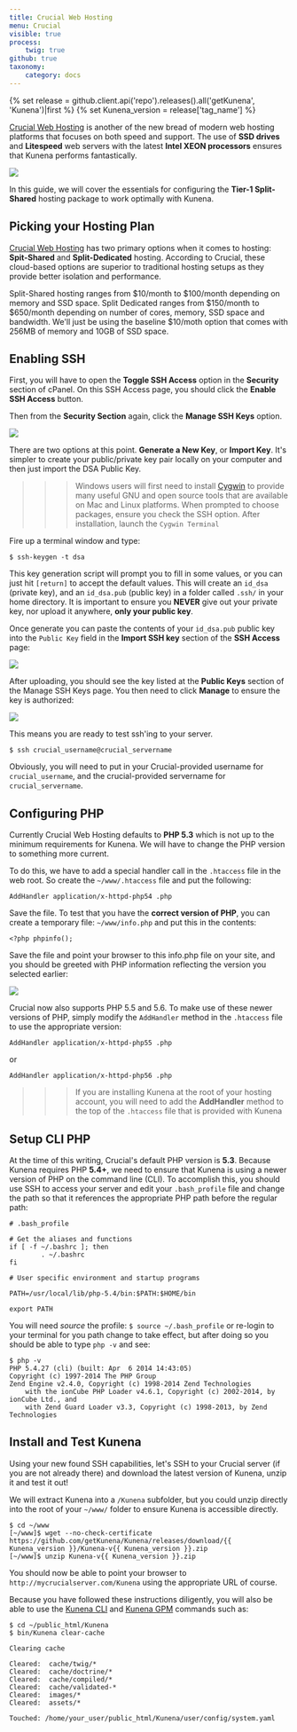 ```yaml
---
title: Crucial Web Hosting
menu: Crucial
visible: true
process:
    twig: true
github: true
taxonomy:
    category: docs
---
```

{% set release = github.client.api('repo').releases().all('getKunena', 'Kunena')|first %}
{% set Kunena_version = release['tag_name'] %}

[Crucial Web Hosting](http://www.crucialwebhost.com/promo/1421086/) is another of the new bread of modern web hosting platforms that focuses on both speed and support.  The use of **SSD drives** and **Litespeed** web servers with the latest **Intel XEON processors** ensures that Kunena performs fantastically.

![](crucial.png)

In this guide, we will cover the essentials for configuring the **Tier-1 Split-Shared** hosting package to work optimally with Kunena.

## Picking your Hosting Plan

[Crucial Web Hosting](http://www.crucialwebhost.com/promo/1421086/) has two primary options when it comes to hosting: **Spit-Shared** and **Split-Dedicated** hosting.  According to Crucial, these cloud-based options are superior to traditional hosting setups as they provide better isolation and performance.

Split-Shared hosting ranges from $10/month to $100/month depending on memory and SSD space.  Split Dedicated ranges from $150/month to $650/month depending on number of cores, memory, SSD space and bandwidth.  We'll just be using the baseline $10/moth option that comes with 256MB of memory and 10GB of SSD space.

## Enabling SSH

First, you will have to open the **Toggle SSH Access** option in the **Security** section of cPanel. On this SSH Access page, you should click the **Enable SSH Access** button.

Then from the **Security Section** again, click the **Manage SSH Keys** option.

![](manage-ssh-keys.png)

There are two options at this point.  **Generate a New Key**, or **Import Key**. It's simpler to create your public/private key pair locally on your computer and then just import the DSA Public Key.

>>> Windows users will first need to install [Cygwin](https://www.cygwin.com/) to provide many useful GNU and open source tools that are available on Mac and Linux platforms. When prompted to choose packages, ensure you check the SSH option. After installation, launch the `Cygwin Terminal`

Fire up a terminal window and type:

```
$ ssh-keygen -t dsa
```

This key generation script will prompt you to fill in some values, or you can just hit `[return]` to accept the default values.  This will create an `id_dsa` (private key), and an `id_dsa.pub` (public key) in a folder called `.ssh/` in your home directory. It is important to ensure you **NEVER** give out your private key, nor upload it anywhere, **only your public key**.

Once generate you can paste the contents of your `id_dsa.pub` public key into the `Public Key` field in the **Import SSH key** section of the **SSH Access** page:

![](ssh-public-key.png)

After uploading, you should see the key listed at the **Public Keys** section of the Manage SSH Keys page.  You then need to click **Manage** to ensure the key is authorized:

![](authorized-keys.png)

This means you are ready to test ssh'ing to your server.

```
$ ssh crucial_username@crucial_servername
```

Obviously, you will need to put in your Crucial-provided username for `crucial_username`, and the crucial-provided servername for `crucial_servername`.

## Configuring PHP

Currently Crucial Web Hosting defaults to **PHP 5.3** which is not up to the minimum requirements for Kunena.  We will have to change the PHP version to something more current.

To do this, we have to add a special handler call in the `.htaccess` file in the web root.  So create the `~/www/.htaccess` file and put the following:

```
AddHandler application/x-httpd-php54 .php
```

Save the file. To test that you have the **correct version of PHP**, you can create a temporary file: `~/www/info.php` and put this in the contents:

```
<?php phpinfo();
```

Save the file and point your browser to this info.php file on your site, and you should be greeted with PHP information reflecting the version you selected earlier:

![](php-info.png)



Crucial now also supports PHP 5.5 and 5.6.  To make use of these newer versions of PHP, simply modify the `AddHandler` method in the `.htaccess` file to use the appropriate version:

```
AddHandler application/x-httpd-php55 .php
```

or

```
AddHandler application/x-httpd-php56 .php
```

>>> If you are installing Kunena at the root of your hosting account, you will need to add the **AddHandler** method to the top of the `.htaccess` file that is provided with Kunena

## Setup CLI PHP

At the time of this writing, Crucial's default PHP version is **5.3**.  Because Kunena requires PHP **5.4+**, we need to ensure that Kunena is using a newer version of PHP on the command line (CLI).  To accomplish this, you should use SSH to access your server and edit your `.bash_profile` file and change the path so that it references the appropriate PHP path before the regular path:

```
# .bash_profile

# Get the aliases and functions
if [ -f ~/.bashrc ]; then
        . ~/.bashrc
fi

# User specific environment and startup programs

PATH=/usr/local/lib/php-5.4/bin:$PATH:$HOME/bin

export PATH
```

You will need _source_ the profile: `$ source ~/.bash_profile` or re-login to your terminal for you path change to take effect, but after doing so you should be able to type `php -v` and see:

```
$ php -v
PHP 5.4.27 (cli) (built: Apr  6 2014 14:43:05)
Copyright (c) 1997-2014 The PHP Group
Zend Engine v2.4.0, Copyright (c) 1998-2014 Zend Technologies
    with the ionCube PHP Loader v4.6.1, Copyright (c) 2002-2014, by ionCube Ltd., and
    with Zend Guard Loader v3.3, Copyright (c) 1998-2013, by Zend Technologies
```

## Install and Test Kunena

Using your new found SSH capabilities, let's SSH to your Crucial server (if you are not already there) and download the latest version of Kunena, unzip it and test it out!

We will extract Kunena into a `/Kunena` subfolder, but you could unzip directly into the root of your `~/www/` folder to ensure Kunena is accessible directly.

```
$ cd ~/www
[~/www]$ wget --no-check-certificate https://github.com/getKunena/Kunena/releases/download/{{ Kunena_version }}/Kunena-v{{ Kunena_version }}.zip
[~/www]$ unzip Kunena-v{{ Kunena_version }}.zip
 ```

You should now be able to point your browser to `http://mycrucialserver.com/Kunena` using the appropriate URL of course.

Because you have followed these instructions diligently, you will also be able to use the [Kunena CLI](../../advanced/Kunena-cli) and [Kunena GPM](../../advanced/Kunena-gpm) commands such as:

```
$ cd ~/public_html/Kunena
$ bin/Kunena clear-cache

Clearing cache

Cleared:  cache/twig/*
Cleared:  cache/doctrine/*
Cleared:  cache/compiled/*
Cleared:  cache/validated-*
Cleared:  images/*
Cleared:  assets/*

Touched: /home/your_user/public_html/Kunena/user/config/system.yaml
```
